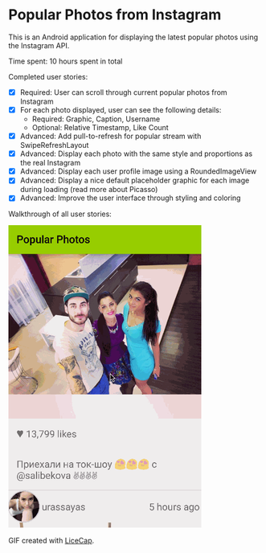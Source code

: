 # Popular Photos from Instagram

This is an Android application for displaying the latest popular photos using the Instagram API.

Time spent: 10 hours spent in total

Completed user stories:

 * [x] Required: User can scroll through current popular photos from Instagram
 * [x] For each photo displayed, user can see the following details:
     * Required: Graphic, Caption, Username
     * Optional: Relative Timestamp, Like Count
 * [x] Advanced: Add pull-to-refresh for popular stream with SwipeRefreshLayout
 * [x] Advanced: Display each photo with the same style and proportions as the real Instagram
 * [x] Advanced: Display each user profile image using a RoundedImageView
 * [x] Advanced: Display a nice default placeholder graphic for each image during loading (read more about Picasso)
 * [x] Advanced: Improve the user interface through styling and coloring
 
Walkthrough of all user stories:

![Video Walkthrough](anim_instagram.gif)

GIF created with [LiceCap](http://www.cockos.com/licecap/).
